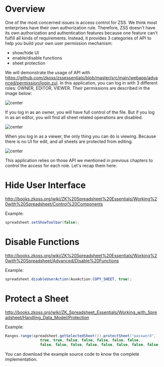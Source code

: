 # Overview

One of the most concerned issues is access control for ZSS. We think
most enterprises have their own authorization rule. Therefore, ZSS
doesn't have its own authorization and authentication features because
one feature can't fulfill all kinds of requirements. Instead, it
provides 3 categories of API to help you build your own user permission
mechanism:

  - show/hide UI
  - enable/disable functions
  - sheet protection

We will demonstrate the usage of API with
<https://github.com/zkoss/zssessentials/blob/master/src/main/webapp/advanced/permission/login.zul>.
In this application, you can log in with 3 different roles: OWNER,
EDITOR, VIEWER. Their permissions are described in the image below:

![ center](zss-essentials-login.png " center")

If you log in as an owner, you will have full control of the file. But
if you log in as an editor, you will find all sheet related operations
are disabled.

![ center](zss-essentials-editor.png " center")

When you log in as a viewer, the only thing you can do is viewing.
Because there is no UI for edit, and all sheets are protected from
editing.

![ center](zss-essentials-viewer.png " center")

This application relies on those API we mentioned in previous chapters
to control the access for each role. Let's recap them here:

# Hide User Interface

<http://books.zkoss.org/wiki/ZK%20Spreadsheet%20Essentials/Working%20with%20Spreadsheet/Control%20Components>

Example:

``` java
spreadsheet.setShowToolbar(false);
```

# Disable Functions

<http://books.zkoss.org/wiki/ZK%20Spreadsheet%20Essentials/Working%20with%20Spreadsheet/Advanced/Disable%20Functions>

Example:

``` java
spreadsheet.disableUserAction(AuxAction.COPY_SHEET, true);
```

# Protect a Sheet

<http://books.zkoss.org/wiki/ZK_Spreadsheet_Essentials/Working_with_Spreadsheet/Handling_Data_Model/Protection>

Example:

``` java
Ranges.range(spreadsheet.getSelectedSheet()).protectSheet("password",
                true, true, false, false, false, false, false,
                false, false, false, false, false, false, false, false);
```

You can download the example source code to know the complete
implementation.
